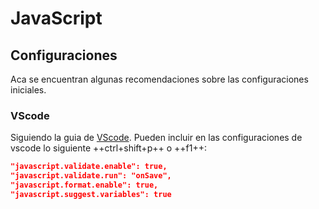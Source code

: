 # JavaScript

## Configuraciones

Aca se encuentran algunas recomendaciones sobre las configuraciones iniciales.

### VScode

Siguiendo la guia de [VScode](../../herramientas/vscode.md). Pueden incluir en las configuraciones de vscode lo siguiente ++ctrl+shift+p++ o ++f1++:

```json
"javascript.validate.enable": true,
"javascript.validate.run": "onSave",
"javascript.format.enable": true,
"javascript.suggest.variables": true
```
